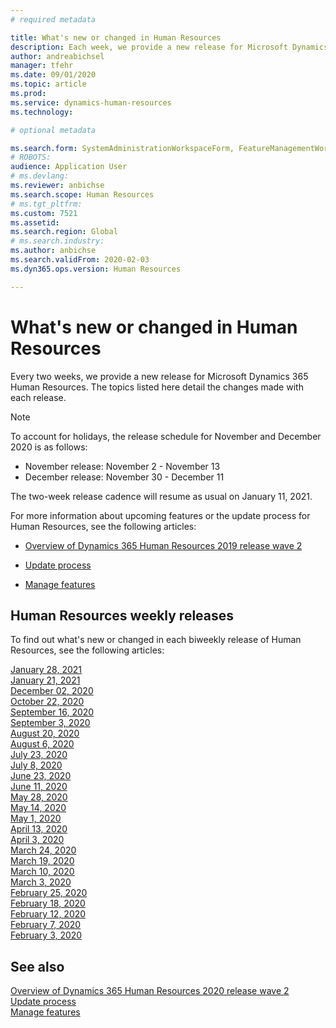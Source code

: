 ```yaml
---
# required metadata

title: What's new or changed in Human Resources
description: Each week, we provide a new release for Microsoft Dynamics 365 Human Resources. The topics listed here detail the changes made each week.
author: andreabichsel
manager: tfehr
ms.date: 09/01/2020
ms.topic: article
ms.prod: 
ms.service: dynamics-human-resources
ms.technology: 

# optional metadata

ms.search.form: SystemAdministrationWorkspaceForm, FeatureManagementWorkspace
# ROBOTS: 
audience: Application User
# ms.devlang: 
ms.reviewer: anbichse
ms.search.scope: Human Resources
# ms.tgt_pltfrm: 
ms.custom: 7521
ms.assetid: 
ms.search.region: Global
# ms.search.industry: 
ms.author: anbichse
ms.search.validFrom: 2020-02-03
ms.dyn365.ops.version: Human Resources

---
```


# What's new or changed in Human Resources

Every two weeks, we provide a new release for Microsoft Dynamics 365 Human Resources. The topics listed here detail the changes made with each release.

>[!NOTE]
>To account for holidays, the release schedule for November and December 2020 is as follows:
>
>- November release: November 2 - November 13
>- December release: November 30 - December 11
> 
>The two-week release cadence will resume as usual on January 11, 2021.

For more information about upcoming features or the update process for Human Resources, see the following articles: 

- [Overview of Dynamics 365 Human Resources 2019 release wave 2](https://docs.microsoft.com/dynamics365-release-plan/2019wave2/dynamics365-human-resources/)

- [Update process](hr-admin-setup-update-process.md)

- [Manage features](hr-admin-manage-features.md)

## Human Resources weekly releases

To find out what's new or changed in each biweekly release of Human Resources, see the following articles:

[January 28, 2021](hr-whats-new-2021-01-28.md)</br>
[January 21, 2021](hr-whats-new-2021-01-21.md)</br>
[December 02, 2020](hr-whats-new-2020-12-02.md)</br>
[October 22, 2020](hr-whats-new-2020-10-22.md)</br>
[September 16, 2020](hr-whats-new-2020-09-16.md)</br>
[September 3, 2020](hr-whats-new-2020-09-03.md)</br>
[August 20, 2020](hr-whats-new-2020-08-20.md)</br>
[August 6, 2020](hr-whats-new-2020-08-06.md)</br>
[July 23, 2020](hr-whats-new-2020-07-23.md)</br>
[July 8, 2020](hr-whats-new-2020-07-08.md)</br>
[June 23, 2020](hr-whats-new-2020-06-23.md)</br>
[June 11, 2020](hr-whats-new-2020-06-11.md)</br>
[May 28, 2020](hr-whats-new-2020-05-28.md)</br>
[May 14, 2020](hr-whats-new-2020-05-14.md)</br>
[May 1, 2020](hr-whats-new-2020-05-01.md)</br>
[April 13, 2020](hr-whats-new-2020-04-13.md)</br>
[April 3, 2020](hr-whats-new-2020-04-03.md)</br>
[March 24, 2020](hr-whats-new-2020-03-24.md)</br>
[March 19, 2020](hr-whats-new-2020-03-19.md)</br>
[March 10, 2020](hr-whats-new-2020-03-10.md)</br>
[March 3, 2020](hr-whats-new-2020-03-03.md)</br>
[February 25, 2020](hr-whats-new-2020-02-25.md)</br>
[February 18, 2020](hr-whats-new-2020-02-18.md)</br>
[February 12, 2020](hr-whats-new-2020-02-12.md)</br>
[February 7, 2020](hr-whats-new-2020-02-07.md)</br>
[February 3, 2020](hr-whats-new-2020-02-03.md)

## See also

[Overview of Dynamics 365 Human Resources 2020 release wave 2](https://docs.microsoft.com/dynamics365-release-plan/2020wave2/human-resources/dynamics365-human-resources/)</br>
[Update process](hr-admin-setup-update-process.md)</br>
[Manage features](hr-admin-manage-features.md)
